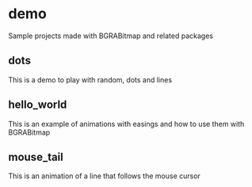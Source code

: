 # demo
Sample projects made with BGRABitmap and related packages

## dots
This is a demo to play with random, dots and lines

## hello_world
This is an example of animations with easings and how to use them with BGRABitmap

## mouse_tail
This is an animation of a line that follows the mouse cursor